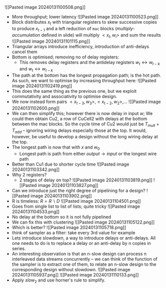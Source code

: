  ![[Pasted image 20240131100508.png]]
 - More throughput; lower latency
![[Pasted image 20240131100523.png]]
- Block distributes $x_t$ with triangular registers to skew successive copies to produce $x_{t-1}$ and a left reduction of `mac` blocks (*multiply-accumulation* defined in slide) will multiply $<x_{t}, w_{i}>$  and sum the results
![[Pasted image 20240131101115.png]]
- Triangular arrays introduce inefficiency, introduction of anti-delays cancel them
- Bottom is optimised; removing no of delay registers:
	- This removes delay registers and the antidelay registers $w_{t} \leftrightarrow w_{t-k}$  and $w_{t} \leftrightarrow w_{t-k}$ 
- The path at the bottom has the longest propagation path; is the hot path. As such, we want to optimise by increasing throughput here:
![[Pasted image 20240131102419.png]]
- This does the same thing as the previous one, but we exploit commutativity and associativity to optimise design.
- We now instead form pairs $<x_{t-3}, w_3>, <x_{t-2}, w_2>,$...
![[Pasted image 20240131102600.png]]
- We can then simplify this; however there is now delay in input $w$; We could then obtain Cu2, a row of CuCell2 with delays at the bottom between the mac blocks. So the cycle time of Cu2 would just be $T_{mult} + T_{add}$ – ignoring wiring delays especially those at the top. It would, however, be useful to develop a design without the long wiring delay at the top.
- The longest path is now that with $x$ and $w_0$ 
	- Longest path is path from either $output \rightarrow input$ or the longest wire path
- Better than Cu1 due to shorter cycle time
![[Pasted image 20240131103342.png]]
- Why 2 registers? 
	- 2 stages of delay on top?
![[Pasted image 20240131103819.png]]
![[Pasted image 20240131103827.png]]
- Can we introduce just the right degree of pipelining for a design?
![[Pasted image 20240131103902.png]]
- R is timeless: $R = R \backslash D$
![[Pasted image 20240131104501.png]]
- Goes from single list to list of lists; quite tricky
![[Pasted image 20240131104533.png]]
- No delay at the bottom so it is not fully pipelined
- We can fix this with clustering
![[Pasted image 20240131105122.png]]
- Which is better?
![[Pasted image 20240131105718.png]]
- think of sampler as a filter: take every 3rd value for example
- Lets introduce slowdown, a way to introduce delays or anti-delays. All one needs to do is to replace a delay or an anti-delay by n copies in series.
- An interesting observation is that an n-slow design can process n interleaved data streams concurrently – we can think of the function of the sampler is to extract one of them, to relate an n-slow design to the corresponding design without slowdown.
![[Pasted image 20240131105937.png]]
![[Pasted image 20240131110133.png]]
- Apply $slow_2$ and use horner's rule to simplify.